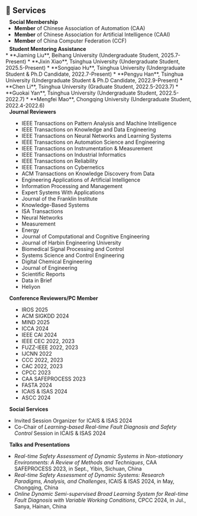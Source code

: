 <h1 id="services"></h1>

<h2 style="margin: 60px 0px 10px;">📜 Services</h2>

<h4 style="margin:0 10px 0;">Social Membership</h4>

<ul style="margin:0 0 5px;">
  <li><autocolor><strong>Member</strong> of Chinese Association of Automation (CAA)</autocolor></li>
  <li><autocolor><strong>Member</strong> of Chinese Association for Artificial Intelligence (CAAI)</autocolor></li> 
    <li><autocolor><strong>Member</strong> of China Computer Federation (CCF)</autocolor></li>  
</ul>

<h4 style="margin:0 10px 0;">Student Mentoring Assistance</h4>
* **Jiaming Liu**, Beihang University (Undergraduate Student, 2025.7-Present)
* **Jixin Xiao**,  Tsinghua University (Undergraduate Student, 2025.5-Present)
* **Songqiao Hu**,  Tsinghua University (Undergraduate Student & Ph.D Candidate, 2022.7-Present)
* **Pengyu Han**, Tsinghua University  (Undergraduate Student & Ph.D Candidate, 2022.9-Present)
* **Chen Li**, Tsinghua University (Graduate Student, 2022.5-2023.7)
* **Guokai Yan**, Tsinghua University (Undergraduate Student, 2022.5-2022.7)
* **Mengfei Mao**, Chongqing University (Undergraduate Student, 2022.4-2022.6)


<h4 style="margin:0 10px 0;">Journal Reviewers</h4>
<ul style="list-style-type:disc; margin-left:20px;">
    <li>IEEE Transactions on Pattern Analysis and Machine Intelligence</li>
    <li>IEEE Transactions on Knowledge and Data Engineering</li>
    <li>IEEE Transactions on Neural Networks and Learning Systems</li>
    <li>IEEE Transactions on Automation Science and Engineering</li>
    <li>IEEE Transactions on Instrumentation & Measurement</li>
    <li>IEEE Transactions on Industrial Informatics</li>
    <li>IEEE Transactions on Reliability</li>
    <li>IEEE Transactions on Cybernetics</li>
    <li>ACM Transactions on Knowledge Discovery from Data</li>
    <li>Engineering Applications of Artificial Intelligence</li>
    <li>Information Processing and Management</li>
    <li>Expert Systems With Applications</li>
    <li>Journal of the Franklin Institute</li>
    <li>Knowledge-Based Systems</li>
    <li>ISA Transactions</li>
    <li>Neural Networks</li>
    <li>Measurement</li>
    <li>Energy</li>
    <li>Journal of Computational and Cognitive Engineering </li>
    <li>Journal of Harbin Engineering University</li>
    <li>Biomedical Signal Processing and Control</li>
    <li>Systems Science and Control Engineering</li>
    <li>Digital Chemical Engineering</li>
    <li>Journal of Engineering</li>
    <li>Scientific Reports</li>
    <li>Data in Brief</li>
    <li>Heliyon</li>
</ul>

<h4 style="margin:0 10px 0;">Conference Reviewers/PC Member</h4>
<ul style="list-style-type:disc; margin-left:20px;">
    <li>IROS 2025</li>
    <li>ACM SIGKDD 2024</li>
    <li>MIND 2025</li>
    <li>ICCA 2024</li>
    <li>IEEE CAI 2024</li>
    <li>IEEE CEC 2022, 2023</li>
    <li>FUZZ-IEEE 2022, 2023</li>
    <li>IJCNN 2022</li>
    <li>CCC 2022, 2023</li>
    <li>CAC 2022, 2023</li>
    <li>CPCC 2023</li>
    <li>CAA SAFEPROCESS 2023</li>
    <li>FASTA 2024</li>
    <li>ICAIS & ISAS 2024</li>
    <li>ASCC 2024</li>
</ul>

<h4 style="margin:0 10px 0;">Social Services</h4>

* Invited Session Organizer for ICAIS & ISAS  2024
* Co-Chair of *Learning-based Real-time Fault Diagnosis and Safety Control* Session in ICAIS & ISAS  2024

<h4 style="margin:0 10px 0;">Talks and Presentations</h4>

* *Real-time Safety Assessment of Dynamic Systems in Non-stationary Environments: A Review of Methods and Techniques*,  CAA SAFEPROCESS 2023, in Sept., Yibin, Sichuan, China
* *Real-time Safety Assessment of Dynamic Systems: Research Paradigms, Analysis, and Challenges*, ICAIS & ISAS 2024, in May, Chongqing, China
* *Online Dynamic Semi-supervised Broad Learning System for Real-time Fault Diagnosis with Variable Working Conditions*, CPCC 2024, in Jul., Sanya, Hainan, China









